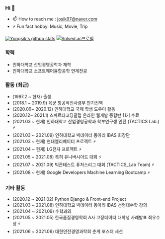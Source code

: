 ### Hi 👋

- 📫 How to reach me : josik97@naver.com 
- ⚡ Fun fact hobby: Music, Movie, Trip

[![Yongsik's github stats](https://github-readme-stats.vercel.app/api?username=JOYONGSIK)](https://github.com/anuraghazra/github-readme-stats)
[![Solved.ac프로필](http://mazassumnida.wtf/api/generate_badge?boj=josik97)](https://solved.ac/josik97) 
### 학력

- 인하대학교 산업경영공학과 재학
- 인하대학교 소프트웨어융합공학 연계전공

### 활동 (최근)

- (1997.2 ~ 현재) 출생
- (2018.1 ~ 2019.9) 육군 항공작전사령부 만기전역
- (2020.09~ 2020.12) 인하대학교 국제 학생 도우미 활동
- (2020.12~ 2021.1) 스파르타코딩클럽 온라인 웹개발 종합반 11기 수료
- (2021.03 ~ 현재) 인하대학교 산업경영공학과 학부연구생 인턴 (TACTICS Lab.) ⚡
- (2021.03 ~ 2021.09) 인하대학교 빅데이터 동아리 IBAS 회장단 
- (2021.03 ~ 현재) 현대엘리베이터 프로젝트 ⚡
- (2021.04 ~ 현재) LG전자 프로젝트 ⚡
- (2021.05 ~ 2021.08) 특허 유니버시아드 대회 ⚡
- (2021.07 ~ 2021.09) 빅콘테스트 퓨처스리그 대회 (TACTICS_Lab Team) ⚡
- (2021.08 ~ 현재) Google Developers Machine Learning Bootcamp ⚡
### 기타 활동

- (2020.12 ~ 2021.02) Python Django & Front-end Project 
- (2021.03 ~ 2021.08) 인하대학교 빅데이터 동아리 IBAS 선형대수학 강의
- (2021.04 ~ 2021.09) 수학과외
- (2021.05 ~ 2021.05) 한국품질경영학회 A사 고장데이터 대학생 사례발표 최우수상 ⚡
- (2021.06 ~ 2021.06) 대한안전경영과학회 춘계 포스터 세션 
